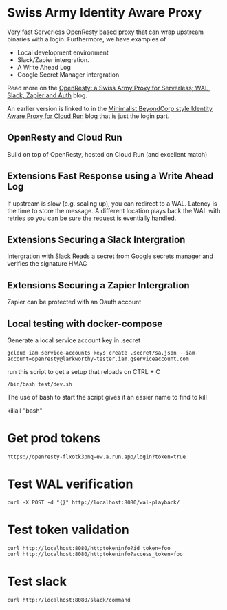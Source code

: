 # Swiss Army Identity Aware Proxy

Very fast Serverless OpenResty based proxy that can wrap upstream binaries with a login. Furthermore, we have examples of
- Local development environment
- Slack/Zapier intergration.
- A Write Ahead Log
- Google Secret Manager intergration

Read more on the [OpenResty: a Swiss Army Proxy for Serverless; WAL, Slack, Zapier and Auth](https://futurice.com/blog/openresty-a-swiss-army-proxy-for-serverless) blog.

An earlier version is linked to in the [Minimalist BeyondCorp style Identity Aware Proxy for Cloud Run](https://futurice.com/blog/identity-aware-proxy-for-google-cloud-run) blog that is just the login part.

## OpenResty and Cloud Run

Build on top of OpenResty, hosted on Cloud Run (and excellent match)

## Extensions Fast Response using a Write Ahead Log

If upstream is slow (e.g. scaling up), you can redirect to a WAL. Latency is the time to store the message.
A different location plays back the WAL with retries so you can be sure the request is eventially handled.

## Extensions Securing a Slack Intergration

Intergration with Slack
Reads a secret from Google secrets manager and verifies the signature HMAC

## Extensions Securing a Zapier Intergration

Zapier can be protected with an Oauth account

## Local testing with docker-compose

Generate a local service account key in .secret

`gcloud iam service-accounts keys create .secret/sa.json --iam-account=openresty@larkworthy-tester.iam.gserviceaccount.com`

run this script to get a setup that reloads on CTRL + C

`/bin/bash test/dev.sh`

The use of bash to start the script gives it an easier name to find to kill

killall "bash"

# Get prod tokens

    https://openresty-flxotk3pnq-ew.a.run.app/login?token=true

# Test WAL verification

    curl -X POST -d "{}" http://localhost:8080/wal-playback/

# Test token validation

    curl http://localhost:8080/httptokeninfo?id_token=foo
    curl http://localhost:8080/httptokeninfo?access_token=foo


# Test slack

    curl http://localhost:8080/slack/command
